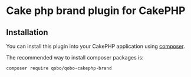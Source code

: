 # Cake php brand plugin for CakePHP

## Installation

You can install this plugin into your CakePHP application using [composer](http://getcomposer.org).

The recommended way to install composer packages is:

```
composer require qobo/qobo-cakephp-brand
```
